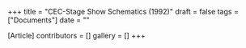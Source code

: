 +++
title = "CEC-Stage Show Schematics (1992)"
draft = false
tags = ["Documents"]
date = ""

[Article]
contributors = []
gallery = []
+++